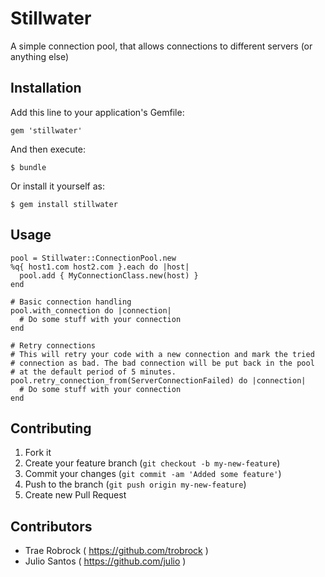 # Stillwater

A simple connection pool, that allows connections to different servers (or anything else)

## Installation

Add this line to your application's Gemfile:

    gem 'stillwater'

And then execute:

    $ bundle

Or install it yourself as:

    $ gem install stillwater

## Usage

    pool = Stillwater::ConnectionPool.new
    %q{ host1.com host2.com }.each do |host|
      pool.add { MyConnectionClass.new(host) }
    end

    # Basic connection handling
    pool.with_connection do |connection|
      # Do some stuff with your connection
    end

    # Retry connections
    # This will retry your code with a new connection and mark the tried
    # connection as bad. The bad connection will be put back in the pool
    # at the default period of 5 minutes.
    pool.retry_connection_from(ServerConnectionFailed) do |connection|
      # Do some stuff with your connection
    end

## Contributing

1. Fork it
2. Create your feature branch (`git checkout -b my-new-feature`)
3. Commit your changes (`git commit -am 'Added some feature'`)
4. Push to the branch (`git push origin my-new-feature`)
5. Create new Pull Request

## Contributors

* Trae Robrock ( https://github.com/trobrock )
* Julio Santos ( https://github.com/julio )
